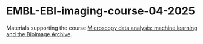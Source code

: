 # EMBL-EBI-imaging-course-04-2025
Materials supporting the course [Microscopy data analysis: machine learning and the BioImage Archive](https://www.ebi.ac.uk/training/events/microscopy-data-analysis-2025/).
